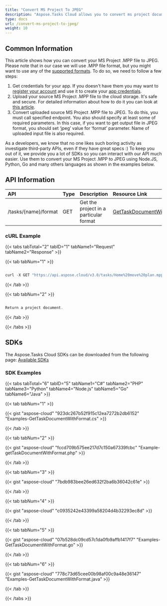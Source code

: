 ```yaml
---
title: "Convert MS Project To JPEG"
description: "Aspose.Tasks Cloud allows you to convert ms project document to JPEG. Moreover, our REST API can be used with nearly all languages like .NET, Node.JS, Python, PHP, Go, Java and many more."
type: docs
url: /convert-ms-project-to-jpeg/
weight: 10
---
```


## **Common Information**
This article shows how you can convert your MS Project .MPP file to JPEG. Please note that in our case we will use .MPP file format, but you might want to use any of the [supported formats](https://docs.aspose.cloud/tasks/supported-file-formats). To do so, we need to follow a few steps:
1. Get credentials for your app. If you doesn't have them you may want to [register your account](https://id.containerize.com) and use it to create your [app credentials](https://dashboard.aspose.cloud/applications).
2. Upload your source MS Project .MPP file to the cloud storage. It's safe and secure. For detailed information about how to do it you can look at [this article](https://docs.aspose.cloud/tasks/working-with-files-and-storage/#uploading-a-file-from-cloud-storage).
3. Convert uploaded source MS Project .MPP file to JPEG. To do this, you must call specified endpoint. You also should specify at least some of required parameters. In this case, if you want to get output file in JPEG format, you should set ‘jpeg’ value for ‘format’ parameter. Name of uploaded input file is also required.

As a developers, we know that no one likes such boring activity as investigate third-party APIs, even if they have great specs :) To keep you out of it, we provide you a lot of SDKs so you can interact with our API much easier. Use them to convert your MS Project .MPP to JPEG using Node.JS, Python, Go and many others languages as shown in the examples below.

## **API Information**

|**API**|**Type**|**Description**|**Resource Link**|
| :- | :- | :- | :- |
|/tasks/{name}/format|GET|Get the project in a particular format|[GetTaskDocumentWithFormat](https://apireference.aspose.cloud/tasks/#/TasksDocument/GetTaskDocumentWithFormat)|
### **cURL Example**
{{< tabs tabTotal="2" tabID="1" tabName1="Request" tabName2="Response" >}}

{{< tab tabNum="1" >}}

```java

curl -X GET "https://api.aspose.cloud/v3.0/tasks/Home%20move%20plan.mpp/format?format=csv&returnAsZipArchive=false" -H "accept: multipart/form-data" -H "x-aspose-client: Containerize.Swagger"

```

{{< /tab >}}

{{< tab tabNum="2" >}}

```java

Return a project document.

```

{{< /tab >}}

{{< /tabs >}}
## **SDKs**
The Aspose.Tasks Cloud SDKs can be downloaded from the following page: [Available SDKs](/tasks/available-sdks/)
### **SDK Examples**
{{< tabs tabTotal="6" tabID="5" tabName1="C#" tabName2="PHP" tabName3="Python" tabName4="Node.js" tabName5="Go" tabName6="Java" >}}

{{< tab tabNum="1" >}}

{{< gist "aspose-cloud" "923dc267b52f915c12ea7272b2db6152" "Examples-GetTaskDocumentWithFormat.cs" >}}

{{< /tab >}}

{{< tab tabNum="2" >}}

{{< gist "aspose-cloud" "fccd709b575ee217d7c150a67339fcbc" "Example-getTaskDocumentWithFormat.php" >}}

{{< /tab >}}

{{< tab tabNum="3" >}}

{{< gist "aspose-cloud" "7bdb983bee26ed632f2ba6b36042c61e" >}}

{{< /tab >}}

{{< tab tabNum="4" >}}

{{< gist "aspose-cloud" "c0935242e43399a58204d4b32293ec8d" >}}

{{< /tab >}}

{{< tab tabNum="5" >}}

{{< gist "aspose-cloud" "07b528dc09cd57c1da0fb9affb1417f7" "Examples-GetTaskDocumentWithFormat.go" >}}

{{< /tab >}}

{{< tab tabNum="6" >}}

{{< gist "aspose-cloud" "778c73d65cee00b98af00c9a48e36147" "Examples-GetTaskDocumentWithFormat.java" >}}

{{< /tab >}}

{{< /tabs >}}
